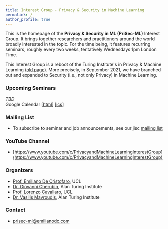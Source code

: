 ```yaml
---
title: Interest Group - Privacy & Security in Machine Learning
permalink: /
author_profile: true
---
```


This is the homepage of the **Privacy & Security in ML (PriSec-ML)** Interest Group. It brings together researchers and practitioners around the world broadly interested in the topic. For the time being, it features recurring seminars, roughly every two weeks, tentatively Wednesdays 1pm London Time.  

This Interest Group is a reboot of the Turing Institute's in Privacy & Machine Learning ([old page](https://www.turing.ac.uk/research/interest-groups/privacy-preserving-data-analysis)). More precisely, in September 2021, we have branched out and expanded to Security (i.e., not only Privacy) in Machine Learning.

### Upcoming Seminars
*TBD*  
Google Calendar \[[html](https://calendar.google.com/calendar/embed?src=oormvn3d4hah013g6gd39pjpfk%40group.calendar.google.com&ctz=Europe%2FLondon)\] \[[ics](https://calendar.google.com/calendar/ical/oormvn3d4hah013g6gd39pjpfk%40group.calendar.google.com/public/basic.ics)\]


### Mailing List
- To subscribe to seminar and job announcements, see our jisc [mailing list](https://www.jiscmail.ac.uk/cgi-bin/webadmin?SUBED1=PRISEC-ML&A=1)


### YouTube Channel
- [https://www.youtube.com/c/PrivacyandMachineLearningInterestGroup](https://www.youtube.com/c/PrivacyandMachineLearningInterestGroup)


### Organizers
- [Prof. Emiliano De Cristofaro](https://emilianodc.com/), UCL  
- [Dr. Giovanni Cherubin](https://giocher.com/), Alan Turing Institute  
- [Prof. Lorenzo Cavallaro](https://s2lab.cs.ucl.ac.uk/people/sullivan), UCL  
- [Dr. Vasilis Mavroudis](https://mavroud.is/), Alan Turing Institute  


### Contact
- [prisec-ml@emilianodc.com](mailto:prisec-ml@emilianodc.com)
